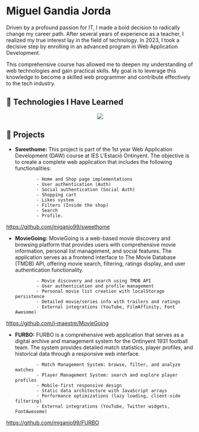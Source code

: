 # Miguel Gandia Jorda

Driven by a profound passion for IT, I made a bold decision to radically change my career path. After several years of experience as a teacher, I realized my true interest lay in the field of technology. In 2023, I took a decisive step by enrolling in an advanced program in Web Application Development. 

This comprehensive course has allowed me to deepen my understanding of web technologies and gain practical skills. My goal is to leverage this knowledge to become a skilled web programmer and contribute effectively to the tech industry.

## 🌟 Technologies I Have Learned
<div align="center">
  <a href="https://skillicons.dev" rel="nofollow">
    <img src="https://skillicons.dev/icons?i=css,html,jquery,js,php,mysql,mongodb,github,vscode,powershell" style="max-width: 100%;">
  </a>
</div>

## 🚀 Projects
- **Sweethome:** This project is part of the 1st year Web Application Development (DAW) course at IES L’Estació Ontinyent. The objective is to create a complete web application that includes the following functionalities:

              - Home and Shop page implementations
              - User authentication (Auth)
              - Social authentication (Social Auth)
              - Shopping cart
              - Likes system
              - Filters (Inside the shop)
              - Search
              - Profile.

https://github.com/miganjo99/sweethome


- **MovieGoing:** MovieGoing is a web-based movie discovery and browsing platform that provides users with comprehensive movie information, personal list management, and social features. The application serves as a frontend interface to The Movie Database (TMDB) API, offering movie search, filtering, ratings display, and user authentication functionality.

              - Movie discovery and search using TMDB API
              - User authentication and profile management
              - Personal movie list creation with localStorage persistence
              - Detailed movie/series info with trailers and ratings
              - External integrations (YouTube, FilmAffinity, Font Awesome)

https://github.com/j-maestre/MovieGoing


- **FURBO:** FURBO is a comprehensive web application that serves as a digital archive and management system for the Ontinyent 1931 football team. The system provides detailed match statistics, player profiles, and historical data through a responsive web interface.

              - Match Management System: browse, filter, and analyze matches
              - Player Management System: search and explore player profiles
              - Mobile-first responsive design
              - Static data architecture with JavaScript arrays
              - Performance optimizations (lazy loading, client-side filtering)
              - External integrations (YouTube, Twitter widgets, FontAwesome)

https://github.com/miganjo99/FURBO
